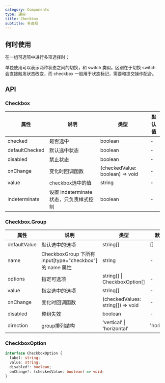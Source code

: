 ```yaml
---
category: Components
type: 通用
title: Checkbox
subtitle: 多选框
---
```


## 何时使用

在一组可选项中进行多项选择时；

单独使用可以表示两种状态之间的切换，和 switch 类似。区别在于切换 switch 会直接触发状态改变，而 checkbox 一般用于状态标记，需要和提交操作配合。

## API

### Checkbox

| 属性 | 说明 | 类型 | 默认值 |
| --- | --- | ---  | ---   |
| checked | 是否选中 | boolean | - |
| defaultChecked | 默认选中状态 | boolean | - |
| disabled | 禁止状态 | boolean | - |
| onChange | 变化时回调函数 | (checkedValue: boolean) => void | - |
| value | checkbox选中的值 | string | - |
| indeterminate | 设置 indeterminate 状态，只负责样式控制 | boolean | - |

### Checkbox.Group

| 属性 | 说明 | 类型 | 默认值 |
| --- | --- | ---  | ---   |
| defaultValue | 默认选中的选项 | string[] | [] |
| name | CheckboxGroup 下所有 input[type="checkbox"] 的 name 属性 | string | - |
| options | 指定可选项 | string[] \| CheckboxOption[] | - |
| value | 指定选中的选项 | string[] | - |
| onChange | 变化时回调函数 | (checkedValues: string[]) => void | - |
| disabled | 整组失效 | boolean | - |
|direction|group排列结构|'vertical' \| 'horizontal'|'horizontal|

### CheckboxOption

```typescript
interface CheckboxOption {
  label: string;
  value: string;
  disabled?: boolean;
  onChange?: (checkedValue: boolean) => void;
}
```